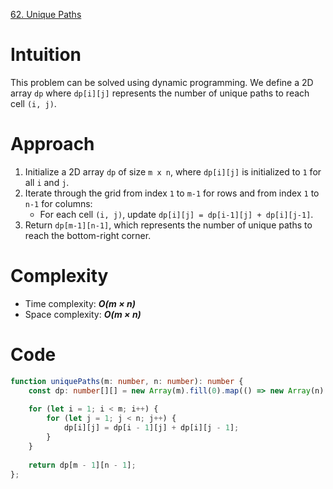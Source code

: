 [62. Unique Paths](https://leetcode.com/problems/unique-paths/)

# Intuition

This problem can be solved using dynamic programming. We define a 2D array `dp` where `dp[i][j]` represents the number of unique paths to reach cell `(i, j)`.

# Approach

1. Initialize a 2D array `dp` of size `m x n`, where `dp[i][j]` is initialized to `1` for all `i` and `j`.
2. Iterate through the grid from index `1` to `m-1` for rows and from index `1` to `n-1` for columns:
   - For each cell `(i, j)`, update `dp[i][j] = dp[i-1][j] + dp[i][j-1]`.
3. Return `dp[m-1][n-1]`, which represents the number of unique paths to reach the bottom-right corner.

# Complexity

- Time complexity: ***O(m × n)***
- Space complexity: ***O(m × n)***

# Code

```typescript
function uniquePaths(m: number, n: number): number {
    const dp: number[][] = new Array(m).fill(0).map(() => new Array(n).fill(1));
    
    for (let i = 1; i < m; i++) {
        for (let j = 1; j < n; j++) {
            dp[i][j] = dp[i - 1][j] + dp[i][j - 1];
        }
    }
    
    return dp[m - 1][n - 1];
};
```
